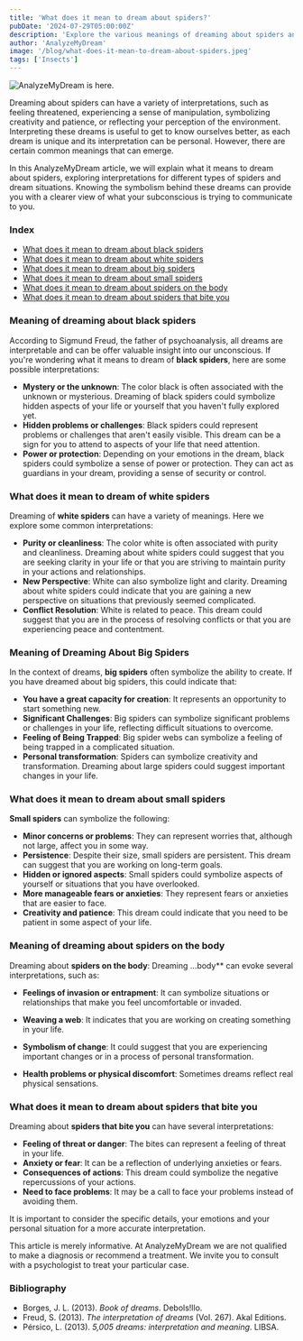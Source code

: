 ```yaml
---
title: 'What does it mean to dream about spiders?'
pubDate: '2024-07-29T05:00:00Z'
description: 'Explore the various meanings of dreaming about spiders and what they might be saying about you.'
author: 'AnalyzeMyDream'
image: '/blog/what-does-it-mean-to-dream-about-spiders.jpeg'
tags: ['Insects']
---
```


![AnalyzeMyDream is here.](/blog/what-does-it-mean-to-dream-about-spiders.jpeg)

Dreaming about spiders can have a variety of interpretations, such as feeling threatened, experiencing a sense of manipulation, symbolizing creativity and patience, or reflecting your perception of the environment. Interpreting these dreams is useful to get to know ourselves better, as each dream is unique and its interpretation can be personal. However, there are certain common meanings that can emerge.

In this AnalyzeMyDream article, we will explain what it means to dream about spiders, exploring interpretations for different types of spiders and dream situations. Knowing the symbolism behind these dreams can provide you with a clearer view of what your subconscious is trying to communicate to you.

### Index

- [What does it mean to dream about black spiders](#what-does-it-mean-to-dream-about-black-spiders)
- [What does it mean to dream about white spiders](#what-does-it-mean-to-dream-about-white-spiders)
- [What does it mean to dream about big spiders](#what-does-it-mean-to-dream-about-big-spiders)
- [What does it mean to dream about small spiders](#what-does-it-mean-to-dream-about-small-spiders)
- [What does it mean to dream about spiders on the body](#what-does-it-mean-to-dream-about-spiders-on-the-body)
- [What does it mean to dream about spiders that bite you](#what-does-it-mean-to-dream-about-spiders-that-bite-you)

### Meaning of dreaming about black spiders

According to Sigmund Freud, the father of psychoanalysis, all dreams are interpretable and can be offer valuable insight into our unconscious. If you're wondering what it means to dream of **black spiders**, here are some possible interpretations:

- **Mystery or the unknown**: The color black is often associated with the unknown or mysterious. Dreaming of black spiders could symbolize hidden aspects of your life or yourself that you haven't fully explored yet.
- **Hidden problems or challenges**: Black spiders could represent problems or challenges that aren't easily visible. This dream can be a sign for you to attend to aspects of your life that need attention.
- **Power or protection**: Depending on your emotions in the dream, black spiders could symbolize a sense of power or protection. They can act as guardians in your dream, providing a sense of security or control.

### What does it mean to dream of white spiders

Dreaming of **white spiders** can have a variety of meanings. Here we explore some common interpretations:

- **Purity or cleanliness**: The color white is often associated with purity and cleanliness. Dreaming about white spiders could suggest that you are seeking clarity in your life or that you are striving to maintain purity in your actions and relationships.
- **New Perspective**: White can also symbolize light and clarity. Dreaming about white spiders could indicate that you are gaining a new perspective on situations that previously seemed complicated.
- **Conflict Resolution**: White is related to peace. This dream could suggest that you are in the process of resolving conflicts or that you are experiencing peace and contentment.

### Meaning of Dreaming About Big Spiders

In the context of dreams, **big spiders** often symbolize the ability to create. If you have dreamed about big spiders, this could indicate that:

- **You have a great capacity for creation**: It represents an opportunity to start something new.
- **Significant Challenges**: Big spiders can symbolize significant problems or challenges in your life, reflecting difficult situations to overcome.
- **Feeling of Being Trapped**: Big spider webs can symbolize a feeling of being trapped in a complicated situation.
- **Personal transformation**: Spiders can symbolize creativity and transformation. Dreaming about large spiders could suggest important changes in your life.

### What does it mean to dream about small spiders

**Small spiders** can symbolize the following:

- **Minor concerns or problems**: They can represent worries that, although not large, affect you in some way.
- **Persistence**: Despite their size, small spiders are persistent. This dream can suggest that you are working on long-term goals.
- **Hidden or ignored aspects**: Small spiders could symbolize aspects of yourself or situations that you have overlooked.
- **More manageable fears or anxieties**: They represent fears or anxieties that are easier to face.
- **Creativity and patience**: This dream could indicate that you need to be patient in some aspect of your life.

### Meaning of dreaming about spiders on the body

Dreaming about **spiders on the body**: Dreaming ...body** can evoke several interpretations, such as:

- **Feelings of invasion or entrapment**: It can symbolize situations or relationships that make you feel uncomfortable or invaded.
- **Weaving a web**: It indicates that you are working on creating something in your life.
- **Symbolism of change**: It could suggest that you are experiencing important changes or in a process of personal transformation.

- **Health problems or physical discomfort**: Sometimes dreams reflect real physical sensations.

### What does it mean to dream about spiders that bite you

Dreaming about **spiders that bite you** can have several interpretations:

- **Feeling of threat or danger**: The bites can represent a feeling of threat in your life.
- **Anxiety or fear**: It can be a reflection of underlying anxieties or fears.
- **Consequences of actions**: This dream could symbolize the negative repercussions of your actions.
- **Need to face problems**: It may be a call to face your problems instead of avoiding them.

It is important to consider the specific details, your emotions and your personal situation for a more accurate interpretation. 

This article is merely informative. At AnalyzeMyDream we are not qualified to make a diagnosis or recommend a treatment. We invite you to consult with a psychologist to treat your particular case.

### Bibliography

- Borges, J. L. (2013). *Book of dreams*. Debols!llo.
- Freud, S. (2013). *The interpretation of dreams* (Vol. 267). Akal Editions.
- Pérsico, L. (2013). *5,005 dreams: interpretation and meaning*. LIBSA.